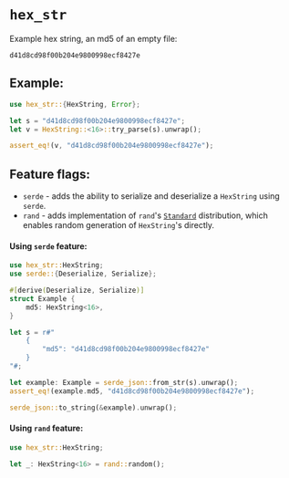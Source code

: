 # `hex_str`

Example hex string, an md5 of an empty file:
```text
d41d8cd98f00b204e9800998ecf8427e
```

## Example:
```rust
use hex_str::{HexString, Error};

let s = "d41d8cd98f00b204e9800998ecf8427e";
let v = HexString::<16>::try_parse(s).unwrap();

assert_eq!(v, "d41d8cd98f00b204e9800998ecf8427e");
```

## Feature flags:
- `serde` - adds the ability to serialize and deserialize a `HexString` using `serde`.
- `rand` - adds implementation of `rand`'s [`Standard`](https://docs.rs/rand/0.8.4/rand/distributions/struct.Standard.html)
distribution, which enables random generation of `HexString`'s directly.

#### Using `serde` feature:
```rust
use hex_str::HexString;
use serde::{Deserialize, Serialize};

#[derive(Deserialize, Serialize)]
struct Example {
    md5: HexString<16>,
}

let s = r#"
    {
        "md5": "d41d8cd98f00b204e9800998ecf8427e"
    }
"#;

let example: Example = serde_json::from_str(s).unwrap();
assert_eq!(example.md5, "d41d8cd98f00b204e9800998ecf8427e");

serde_json::to_string(&example).unwrap();
```

#### Using `rand` feature:
```rust
use hex_str::HexString;

let _: HexString<16> = rand::random();
```